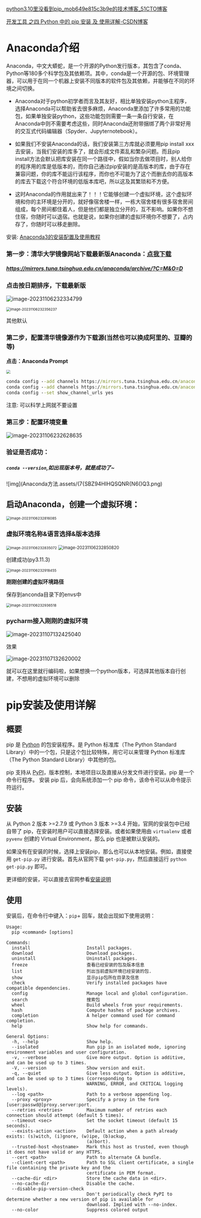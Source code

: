 [python3.10里没看到pip_mob649e815c3b9e的技术博客_51CTO博客](https://blog.51cto.com/u_16175466/7392579)





[开发工具 之四 Python 中的 pip 安装 及 使用详解-CSDN博客](https://blog.csdn.net/ZCShouCSDN/article/details/85002647)





# Anaconda介绍

 Anaconda，中文大蟒蛇，是一个开源的Python发行版本，其包含了conda、Python等180多个科学包及其依赖项。其中，conda是一个开源的包、环境管理器，可以用于在同一个机器上安装不同版本的软件包及其依赖，并能够在不同的环境之间切换。

+ Anaconda对于python初学者而言及其友好，相比单独安装python主程序，选择Anaconda可以帮助省去很多麻烦，Anaconda里添加了许多常用的功能包，如果单独安装python，这些功能包则需要一条一条自行安装，在Anaconda中则不需要考虑这些，同时Anaconda还附带捆绑了两个非常好用的交互式代码编辑器（Spyder、Jupyternotebook）。

+ 如果我们不安装Anaconda的话，我们安装第三方库就必须要用pip install xxx去安装，当我们安装的库多了，就会形成文件紊乱和繁杂问题。而且pip install方法会默认把库安装在同一个路径中，假如当你去做项目时，别人给你的程序用的库是低版本的，而你自己通过pip安装的是高版本的库，由于存在兼容问题，你的库不能运行该程序，而你也不可能为了这个而删去你的高版本的库去下载这个符合环境的低版本库吧，所以这及其繁琐和不方便。

+ 这时Anaconda的作用就出来了！！！它能够创建一个虚拟环境，这个虚拟环境和你的主环境是分开的，就好像宿舍楼一样，一栋大宿舍楼有很多宿舍房间组成，每个房间都住着人，但是他们都是独立分开的，互不影响。如果你不想住宿，你随时可以退宿。也就是说，如果你创建的虚拟环境你不想要了，占内存了，你随时可以移走删除。

安装: [Anaconda3的安装配置及使用教程](https://blog.csdn.net/m0_59598029/article/details/132238463)





### 第一步：清华大学镜像网站下载最新版Anaconda：[点我下载](https://mirrors.tuna.tsinghua.edu.cn/anaconda/archive/?C=M&O=D)

##### https://mirrors.tuna.tsinghua.edu.cn/anaconda/archive/?C=M&O=D

### 点击按日期排序，下载最新版

![image-20231106232334799](Anaconda方法.assets/image-20231106232334799.png)



<img src="Anaconda方法.assets/image-20231106232356237.png" alt="image-20231106232356237" style="zoom:67%;" />

其他默认





### 第二步，配置清华镜像源作为下载源(当然也可以换成阿里的、豆瓣的等)

 **点击：Anaconda Prompt**

<img src="Anaconda方法.assets/image-20231106232457351.png" style="zoom:67%;" />

```cmd
conda config --add channels https://mirrors.tuna.tsinghua.edu.cn/anaconda/pkgs/free/
conda config --add channels https://mirrors.tuna.tsinghua.edu.cn/anaconda/pkgs/main/
conda config --set show_channel_urls yes
```

注意:  可以科学上网就不要设置

### 第三步：配置环境变量

![image-20231106232628635](Anaconda方法.assets/image-20231106232628635.png)





### 验证是否成功：

##### `conda --version`,如出现版本号，就是成功了~

![img](Anaconda方法.assets/(7{SBZ94HIHQSQNR{N6()Q3.png)





## 启动Anaconda，创建一个虚拟环境：

<img src="Anaconda方法.assets/image-20231106232816085.png" alt="image-20231106232816085" style="zoom:67%;" />

### 虚拟环境名称&语言选择&版本选择

<img src="Anaconda方法.assets/image-20231106232835072.png" alt="image-20231106232835072" style="zoom:67%;" />

<img src="Anaconda方法.assets/image-20231106232850820.png" alt="image-20231106232850820" style="zoom:80%;" />



 创建成功(py3.11.3)

<img src="Anaconda方法.assets/image-20231106232918455.png" alt="image-20231106232918455" style="zoom:67%;" />

**刚刚创建的虚拟环境路径**

保存到anconda目录下的envs中

<img src="Anaconda方法.assets/image-20231106232936518.png" alt="image-20231106232936518" style="zoom: 67%;" />

### pycharm接入刚刚的虚拟环境

![image-20231107132425040](Anaconda方法.assets/image-20231107132425040.png)

效果

![image-20231107132620002](Anaconda方法.assets/image-20231107132620002.png)

就可以在这里就行编码啦，如果想换一个python版本，可选择其他版本自行创建，不想用的虚拟环境可以删除

# pip安装及使用详解

## 概要

pip 是 [Python](https://so.csdn.net/so/search?q=Python&spm=1001.2101.3001.7020) 的包安装程序。是 Python 标准库（The Python Standard Library）中的一个包，只是这个包比较特殊，用它可以来管理 Python 标准库（The Python Standard Library）中其他的包。

pip 支持从 [PyPI](https://pypi.org/)，版本控制，本地项目以及直接从分发文件进行安装。pip 是一个命令行程序。 安装 pip 后，会向系统添加一个 pip 命令，该命令可以从命令提示符运行。

## 安装

从 Python 2 版本 >=2.7.9 或 Python 3 版本 >=3.4 开始，官网的安装包中已经自带了 pip，在安装时用户可以直接选择安装。或者如果使用由 `virtualenv` 或者 `pyvenv` 创建的 Virtual Environment，那么 pip 也是被默认安装的。

如果没有在安装的时候，选择上安装pip，那么也可以从本地安装。例如，直接使用 `get-pip.py` 进行安装。首先从官网下载 `get-pip.py`，然后直接运行 `python get-pip.py` 即可。

更详细的安装，可以直接去官网参看[安装说明](https://pip.pypa.io/en/stable/installing/)

## 使用

安装后，在命令行中键入：`pip`+ 回车，就会出现如下使用说明：

```
Usage:
  pip <command> [options]

Commands:
  install                     Install packages.
  download                    Download packages.
  uninstall                   Uninstall packages.
  freeze                      查看已经安装的包及版本信息
  list                        列出当前虚拟环境已经安装的包.
  show                        显示pip包所在目录及信息
  check                       Verify installed packages have compatible dependencies.
  config                      Manage local and global configuration.
  search                      搜索包
  wheel                       Build wheels from your requirements.
  hash                        Compute hashes of package archives.
  completion                  A helper command used for command completion.
  help                        Show help for commands.

General Options:
  -h, --help                  Show help.
  --isolated                  Run pip in an isolated mode, ignoring environment variables and user configuration.
  -v, --verbose               Give more output. Option is additive, and can be used up to 3 times.
  -V, --version               Show version and exit.
  -q, --quiet                 Give less output. Option is additive, and can be used up to 3 times (corresponding to
                              WARNING, ERROR, and CRITICAL logging levels).
  --log <path>                Path to a verbose appending log.
  --proxy <proxy>             Specify a proxy in the form [user:passwd@]proxy.server:port.
  --retries <retries>         Maximum number of retries each connection should attempt (default 5 times).
  --timeout <sec>             Set the socket timeout (default 15 seconds).
  --exists-action <action>    Default action when a path already exists: (s)witch, (i)gnore, (w)ipe, (b)ackup,
                              (a)bort).
  --trusted-host <hostname>   Mark this host as trusted, even though it does not have valid or any HTTPS.
  --cert <path>               Path to alternate CA bundle.
  --client-cert <path>        Path to SSL client certificate, a single file containing the private key and the
                              certificate in PEM format.
  --cache-dir <dir>           Store the cache data in <dir>.
  --no-cache-dir              Disable the cache.
  --disable-pip-version-check
                              Don't periodically check PyPI to determine whether a new version of pip is available for
                              download. Implied with --no-index.
  --no-color                  Suppress colored output

```

